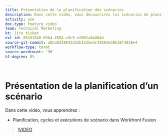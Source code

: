 ```yaml
---
title: Présentation de la planification des scénarios
description: Dans cette vidéo, vous découvrirez les scénarios de planification, de cycles et d’exécutions. [!DNL Adobe Workfront Fusion].
activity: use
doc-type: feature video
team: Technical Marketing
kt: Jira ticket
exl-id: 85a51840-03b4-4584-a3c5-e2002a04464d
source-git-commit: a0aa8328842d2db1235edc42664eb0b18f4038e4
workflow-type: tm+mt
source-wordcount: '36'
ht-degree: 0%

---
```


# Présentation de la planification d’un scénario

Dans cette vidéo, vous apprendrez :

* Planification, cycles et exécutions de scénario dans Workfront Fusion

>[!VIDEO](https://video.tv.adobe.com/v/335284/?quality=12)
